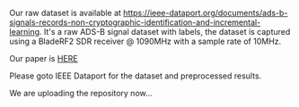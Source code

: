 Our raw dataset is available at https://ieee-dataport.org/documents/ads-b-signals-records-non-cryptographic-identification-and-incremental-learning.
It's a raw ADS-B signal dataset with labels, the dataset is captured using a BladeRF2 SDR receiver @ 1090MHz with a sample rate of 10MHz.

Our paper is [HERE](Class_incremental_learning_for_device_identification_in_IoT_IoT_16942_2021.pdf)

Please goto IEEE Dataport for the dataset and preprocessed results.

We are uploading the repository now...
